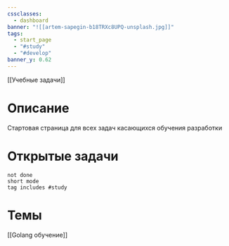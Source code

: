 ```yaml
---
cssclasses:
  - dashboard
banner: "![[artem-sapegin-b18TRXc8UPQ-unsplash.jpg]]"
tags:
  - start_page
  - "#study"
  - "#develop"
banner_y: 0.62
---
```

[[Учебные задачи]]
# Описание
Стартовая страница для всех задач касающихся обучения разработки

# Открытые задачи
```tasks
not done
short mode
tag includes #study
```

# Темы
[[Golang обучение]]